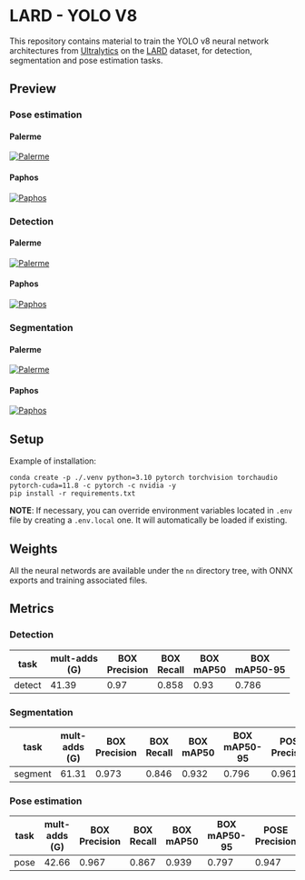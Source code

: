 # LARD - YOLO V8

This repository contains material to train the YOLO v8 neural network architectures from [Ultralytics](https://github.com/ultralytics/ultralytics) on the [LARD](https://github.com/deel-ai/LARD) dataset, for detection, segmentation and pose estimation tasks.

## Preview

### Pose estimation

#### Palerme

[![Palerme](https://www.dailymotion.com/thumbnail/video/x8l67wl)](https://www.dailymotion.com/video/x8l67wl)

#### Paphos

[![Paphos](https://www.dailymotion.com/thumbnail/video/x8l6926)](https://www.dailymotion.com/video/x8l6926)

### Detection

#### Palerme

[![Palerme](https://www.dailymotion.com/thumbnail/video/x8l66et)](https://www.dailymotion.com/video/x8l66et)

#### Paphos

[![Paphos](https://www.dailymotion.com/thumbnail/video/x8l689i)](https://www.dailymotion.com/video/x8l689i)

### Segmentation

#### Palerme

[![Palerme](https://www.dailymotion.com/thumbnail/video/x8l66du)](https://www.dailymotion.com/video/x8l66du)

#### Paphos

[![Paphos](https://www.dailymotion.com/thumbnail/video/x8l6839)](https://www.dailymotion.com/video/x8l6839)

[](https://dai.ly/x8l66et)

## Setup

Example of installation:

```
conda create -p ./.venv python=3.10 pytorch torchvision torchaudio pytorch-cuda=11.8 -c pytorch -c nvidia -y
pip install -r requirements.txt
```

**NOTE**: If necessary, you can override environment variables located in `.env` file by creating a `.env.local` one. It will automatically be loaded if existing.

## Weights

All the neural networds are available under the `nn` directory tree, with ONNX exports and training associated files.

## Metrics

### Detection

| task   | mult-adds<br>(G) | BOX<br>Precision | BOX<br>Recall | BOX<br>mAP50 | BOX<br>mAP50-95 |
| ------ | ---------------- | ---------------- | ------------- | ------------ | --------------- |
| detect | 41.39            | 0.97             | 0.858         | 0.93         | 0.786           |

### Segmentation

| task    | mult-adds<br>(G) | BOX<br>Precision | BOX<br>Recall | BOX<br>mAP50 | BOX<br>mAP50-95 | POSE<br>Precision | POSE<br>Recall | POSE<br>mAP50 | POSE<br>mAP50-95 |
| ------- | ---------------- | ---------------- | ------------- | ------------ | --------------- | ----------------- | -------------- | ------------- | ---------------- |
| segment | 61.31            | 0.973            | 0.846         | 0.932        | 0.796           | 0.961             | 0.833          | 0.916         | 0.675            |

### Pose estimation

| task | mult-adds<br>(G) | BOX<br>Precision | BOX<br>Recall | BOX<br>mAP50 | BOX<br>mAP50-95 | POSE<br>Precision | POSE<br>Recall | POSE<br>mAP50 | POSE<br>mAP50-95 |
| ---- | ---------------- | ---------------- | ------------- | ------------ | --------------- | ----------------- | -------------- | ------------- | ---------------- |
| pose | 42.66            | 0.967            | 0.867         | 0.939        | 0.797           | 0.947             | 0.849          | 0.91          | 0.866            |